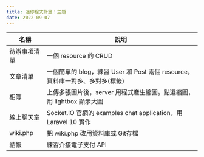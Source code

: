 ```yaml
---
title: 迷你程式計畫：主題
date: 2022-09-07
---
```


| 名稱       | 說明                                                      |
| -------- | ------------------------------------------------------- |
| 待辦事項清單   | 一個 resource 的 CRUD                                      |
| 文章清單     | 一個簡單的 blog，練習 User 和 Post 兩個 resource，資料庫一對多、多對多(標籤)    |
| 相簿       | 上傳多張圖片後，server 用程式產生縮圖。點選縮圖，用 lightbox 顯示大圖             |
| 線上聊天室    | Socket.IO 官網的 examples chat application，用 Laravel 10 實作 |
| wiki.php | 把 wiki.php 改用資料庫或 Git存檔                                 |
| 結帳       | 練習介接電子支付 API                                            |

